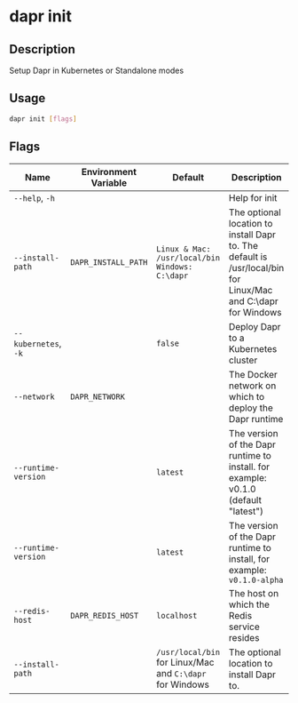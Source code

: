 # dapr init

## Description

Setup Dapr in Kubernetes or Standalone modes

## Usage

```bash
dapr init [flags]
```

## Flags

| Name | Environment Variable | Default | Description
| --- | --- | --- | --- |
| `--help`, `-h` | | | Help for init |
| `--install-path` | `DAPR_INSTALL_PATH` | `Linux & Mac: /usr/local/bin` `Windows: C:\dapr` | The optional location to install Dapr to.  The default is /usr/local/bin for Linux/Mac and C:\dapr for Windows |
| `--kubernetes`, `-k` | | `false` | Deploy Dapr to a Kubernetes cluster |
| `--network` | `DAPR_NETWORK` | | The Docker network on which to deploy the Dapr runtime |
| `--runtime-version` | | `latest` | The version of the Dapr runtime to install. for example: v0.1.0 (default "latest") |
| `--runtime-version` | | `latest` | The version of the Dapr runtime to install, for example: `v0.1.0-alpha` |
| `--redis-host` | `DAPR_REDIS_HOST` | `localhost` | The host on which the Redis service resides |
| `--install-path` |  | `/usr/local/bin` for Linux/Mac and `C:\dapr` for Windows | The optional location to install Dapr to. |

